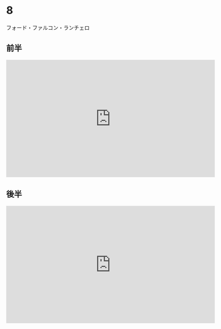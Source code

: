 # 8

フォード・ファルコン・ランチェロ

## 前半

<iframe width="560" height="315" src="https://www.youtube.com/embed/WlYPs4-LDPw?si=8OQ2mDDhyaxsM2s0" title="YouTube video player" frameborder="0" allow="accelerometer; autoplay; clipboard-write; encrypted-media; gyroscope; picture-in-picture; web-share" allowfullscreen></iframe>

## 後半

<iframe width="560" height="315" src="https://www.youtube.com/embed/cLECycBiRII?si=mcATrd92FJrikB2L" title="YouTube video player" frameborder="0" allow="accelerometer; autoplay; clipboard-write; encrypted-media; gyroscope; picture-in-picture; web-share" allowfullscreen></iframe>